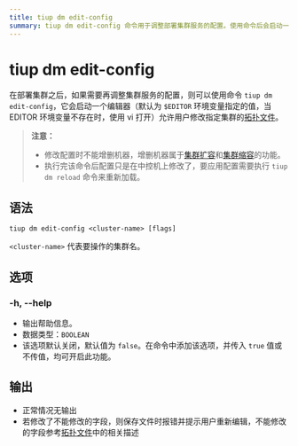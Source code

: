 ```yaml
---
title: tiup dm edit-config
summary: tiup dm edit-config 命令用于调整部署集群服务的配置。使用命令后会启动一个编辑器，允许用户修改指定集群的拓扑文件。注意：修改配置时不能增删机器，需执行 tiup dm reload 命令来重新加载配置。语法：tiup dm edit-config <cluster-name>。选项：-h, --help 输出帮助信息。输出：正常情况无输出，若修改了不能修改的字段，则保存文件时报错并提示用户重新编辑。
---
```


# tiup dm edit-config

在部署集群之后，如果需要再调整集群服务的配置，则可以使用命令 `tiup dm edit-config`，它会启动一个编辑器（默认为 `$EDITOR` 环境变量指定的值，当 EDITOR 环境变量不存在时，使用 vi 打开）允许用户修改指定集群的[拓扑文件](/tiup/tiup-dm-topology-reference.md)。

> **注意：**
>
> + 修改配置时不能增删机器，增删机器属于[集群扩容](/tiup/tiup-component-dm-scale-out.md)和[集群缩容](/tiup/tiup-component-dm-scale-in.md)的功能。
> + 执行完该命令后配置只是在中控机上修改了，要应用配置需要执行 `tiup dm reload` 命令来重新加载。

## 语法

```shell
tiup dm edit-config <cluster-name> [flags]
```

`<cluster-name>` 代表要操作的集群名。

## 选项

### -h, --help

- 输出帮助信息。
- 数据类型：`BOOLEAN`
- 该选项默认关闭，默认值为 `false`。在命令中添加该选项，并传入 `true` 值或不传值，均可开启此功能。

## 输出

- 正常情况无输出
- 若修改了不能修改的字段，则保存文件时报错并提示用户重新编辑，不能修改的字段参考[拓扑文件](/tiup/tiup-dm-topology-reference.md)中的相关描述
